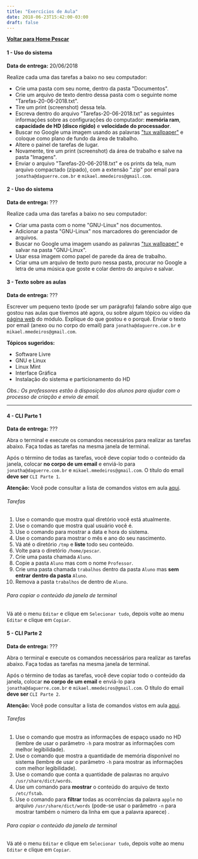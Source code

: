 ```yaml
---
title: "Exercícios de Aula"
date: 2018-06-23T15:42:00-03:00
draft: false
---
```




<a href="/" title="Voltar para Home Pescar"><i class="fa fa-arrow-circle-o-left"></i><b>Voltar para Home Pescar</b></a>

#### 1 - Uso do sistema
**Data de entrega:** 20/06/2018

Realize cada uma das tarefas a baixo no seu computador:

- Crie uma pasta com seu nome, dentro da pasta "Documentos".
- Crie um arquivo de texto dentro dessa pasta com o seguinte nome "Tarefas-20-06-2018.txt".
- Tire um print (screenshot) dessa tela.
- Escreva dentro do arquivo "Tarefas-20-06-2018.txt" as seguintes informações sobre as configurações do computador: **memória ram**, **capacidade de HD (disco rígido)** e **velocidade do processador**.
- Buscar no Google uma imagem usando as palavras ["tux wallpaper"](http://lmgtfy.com/?q=Tux+wallpaper) e coloque como plano de fundo da área de trabalho.
- Altere o painel de tarefas de lugar.
- Novamente, tire um print (screenshot) da área de trabalho e salve na pasta "Imagens".
- Enviar o arquivo "Tarefas-20-06-2018.txt" e os prints da tela, num arquivo compactado (zipado), com a extensão ".zip" por email para `jonatha@daguerre.com.br` e `mikael.mmedeiros@gmail.com`.



#### 2 - Uso do sistema
**Data de entrega:** ???

Realize cada uma das tarefas a baixo no seu computador:

- Criar uma pasta com o nome "GNU-Linux" nos documentos.
- Adicionar a pasta "GNU-Linux" nos marcadores do gerenciador de arquivos.
- Buscar no Google uma imagem usando as palavras ["tux wallpaper"](http://lmgtfy.com/?q=Tux+wallpaper) e salvar na pasta "GNU-Linux".
- Usar essa imagem como papel de parede da área de trabalho.
- Criar uma um arquivo de texto puro nessa pasta, procurar no Google a letra de uma música que goste e colar dentro do arquivo e salvar.


#### 3 - Texto sobre as aulas

**Data de entrega:** ???

Escrever um pequeno texto (pode ser um parágrafo) falando sobre algo que gostou nas aulas que tivemos até agora, ou sobre algum tópico ou vídeo da [página web](/pescar) do módulo. Explique do que gostou e o porquê.
Enviar o texto por email (anexo ou no corpo do email) para `jonatha@daguerre.com.br` e `mikael.mmedeiros@gmail.com`.


**Tópicos sugeridos:**

* Software Livre
* GNU e Linux 
* Linux Mint
* Interface Gráfica
* Instalação do sistema e particionamento do HD

*Obs.: Os professores estão à disposição dos alunos para ajudar com o processo de criação e envio de email.*

----

#### 4 - CLI Parte 1

**Data de entrega:** ???

Abra o terminal e execute os comandos necessários para realizar as tarefas abaixo. Faça todas as tarefas na mesma janela de terminal.

Após o término de todas as tarefas, você deve copiar todo o conteúdo da janela, colocar **no corpo de um email** e enviá-lo para `jonatha@daguerre.com.br` e `mikael.mmedeiros@gmail.com`. O título do email **deve ser** `CLI Parte 1`.

**Atenção:** Você pode consultar a lista de comandos vistos em aula [aqui](/cli).

###### Tarefas
1. Use o comando que mostra qual diretório você está atualmente.
2. Use o comando que mostra qual usuário você é.
3. Use o comando para mostrar a data e hora do sistema.
4. Use o comando para mostrar o mês e ano do seu nascimento.
5. Vá até o diretório `/tmp` e **liste** todo seu conteúdo.
6. Volte para o diretório `/home/pescar`.
7. Crie uma pasta chamada `Aluno`.
8. Copie a pasta `Aluno` mas com o nome `Professor`.
9. Crie uma pasta chamada `trabalhos` dentro da pasta `Aluno` mas **sem entrar dentro da pasta** `Aluno`.
10. Remova a pasta `trabalhos` de dentro de `Aluno`.


###### Para copiar o conteúdo da janela de terminal
Vá até o menu `Editar` e clique em `Selecionar tudo`, depois volte ao menu `Editar` e clique em `Copiar`.

#### 5 - CLI Parte 2

**Data de entrega:** ???

Abra o terminal e execute os comandos necessários para realizar as tarefas abaixo. Faça todas as tarefas na mesma janela de terminal.

Após o término de todas as tarefas, você deve copiar todo o conteúdo da janela, colocar **no corpo de um email** e enviá-lo para `jonatha@daguerre.com.br` e `mikael.mmedeiros@gmail.com`. O título do email **deve ser** `CLI Parte 2`.

**Atenção:** Você pode consultar a lista de comandos vistos em aula [aqui](https://jonatha.daguerre.com.br/pescar/cli/).

###### Tarefas
1. Use o comando que mostra as informações de espaço usado no HD (lembre de usar o parâmetro `-h` para mostrar as informações com melhor legibilidade).
2. Use o comando que mostra a quantidade de memória disponível no sistema (lembre de usar o parâmetro `-h` para mostrar as informações com melhor legibilidade).
3. Use o comando que conta a quantidade de palavras no arquivo `/usr/share/dict/words`.
4. Use um comando para **mostrar** o conteúdo do arquivo de texto `/etc/fstab`.
5. Use o comando para **filtrar** todas as ocorrências da palavra `apple` no arquivo `/usr/share/dict/words` (pode-se usar o parâmetro `-n` para mostrar também o número da linha em que a palavra aparece) .


###### Para copiar o conteúdo da janela de terminal
Vá até o menu `Editar` e clique em `Selecionar tudo`, depois volte ao menu `Editar` e clique em `Copiar`.















